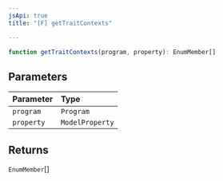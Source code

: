 ```yaml
---
jsApi: true
title: "[F] getTraitContexts"

---
```

```ts
function getTraitContexts(program, property): EnumMember[]
```

## Parameters

| Parameter | Type |
| :------ | :------ |
| `program` | `Program` |
| `property` | `ModelProperty` |

## Returns

`EnumMember`[]
